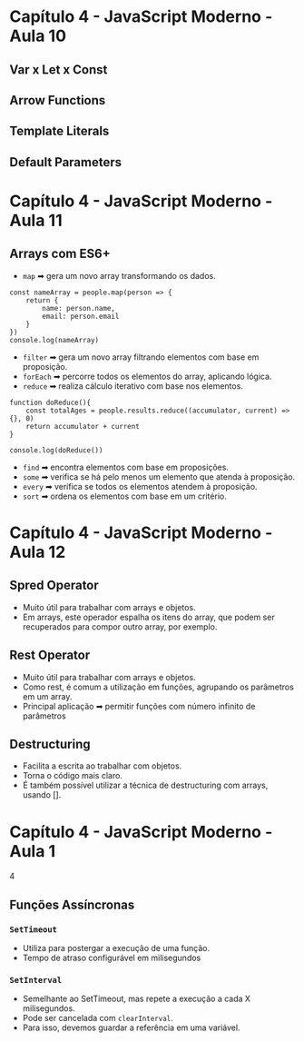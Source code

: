 # Capítulo 4 - JavaScript Moderno - Aula 10

## Var x Let x Const

## Arrow Functions

## Template Literals

## Default Parameters


# Capítulo 4 - JavaScript Moderno - Aula 11
## Arrays com ES6+
- ```map``` ➡ gera um novo array transformando os dados.
```
const nameArray = people.map(person => {
    return {
        name: person.name,
        email: person.email
    }
})
console.log(nameArray)
```
- ```filter``` ➡ gera um novo array filtrando elementos com base em proposição.
- ```forEach``` ➡ percorre todos os elementos do array, aplicando lógica.
- ```reduce``` ➡ realiza cálculo iterativo com base nos elementos.
```
function doReduce(){
    const totalAges = people.results.reduce((accumulator, current) => {}, 0)
    return accumulator + current
}

console.log(doReduce())
```
- ```find``` ➡ encontra elementos com base em proposições.
- ```some``` ➡ verifica se há pelo menos um elemento que atenda à proposição.
- ```every``` ➡ verifica se todos os elementos atendem à proposição.
- ```sort``` ➡ ordena os elementos com base em um critério.



# Capítulo 4 - JavaScript Moderno - Aula 12
## Spred Operator 
- Muito útil para trabalhar com arrays e objetos.
- Em arrays, este operador espalha os itens do array, que podem ser recuperados para compor outro array, por exemplo.

## Rest Operator 
- Muito útil para trabalhar com arrays e objetos.
- Como rest, é comum a utilização em funções, agrupando os parâmetros em um array.
- Principal aplicação ➡ permitir funções com número infinito de parâmetros

## Destructuring
- Facilita a escrita ao trabalhar com objetos.
- Torna o código mais claro.
- É também possível utilizar a técnica de destructuring com arrays, usando [].


# Capítulo 4 - JavaScript Moderno - Aula 1
4
## Funções Assíncronas

### ```SetTimeout```
 - Utiliza para postergar a execução de uma função.
 - Tempo de atraso configurável em milisegundos

### ```SetInterval```
- Semelhante ao SetTimeout, mas repete a execução a cada X milisegundos.
- Pode ser cancelada com ```clearInterval```.
- Para isso, devemos guardar a referência em uma variável.